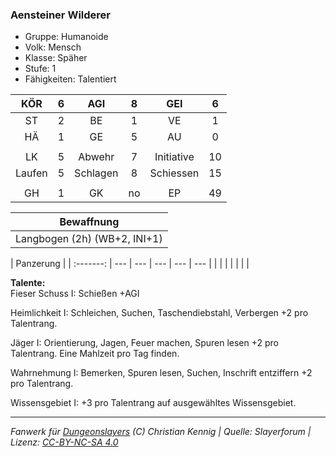 ### Aensteiner Wilderer

- Gruppe: Humanoide
- Volk: Mensch
- Klasse: Späher
- Stufe: 1
- Fähigkeiten: Talentiert

|  KÖR   |  6  |   AGI    |  8  |    GEI     |  6  |
| :----: | :-: | :------: | :-: | :--------: | :-: |
|   ST   |  2  |    BE    |  1  |     VE     |  1  |
|   HÄ   |  1  |    GE    |  5  |     AU     |  0  |
|        |     |          |     |            |     |
|   LK   |  5  |  Abwehr  |  7  | Initiative | 10  |
| Laufen |  5  | Schlagen |  8  | Schiessen  | 15  |
|        |     |          |     |            |     |
|   GH   |  1  |    GK    | no  |     EP     | 49  |

|          Bewaffnung          |
| :--------------------------: |
| Langbogen (2h) (WB+2, INI+1) |

| Panzerung |
| :-------: | --- | --- | --- | --- | --- |
|           |     |     |     |     |     |

**Talente:**  
Fieser Schuss I: Schießen +AGI

Heimlichkeit I: Schleichen, Suchen, Taschendiebstahl, Verbergen +2 pro Talentrang.

Jäger I: Orientierung, Jagen, Feuer machen, Spuren lesen +2 pro Talentrang. Eine Mahlzeit pro Tag finden.

Wahrnehmung I: Bemerken, Spuren lesen, Suchen, Inschrift entziffern +2 pro Talentrang.

Wissensgebiet I: +3 pro Talentrang auf ausgewähltes Wissensgebiet.

---

_Fanwerk für [Dungeonslayers](https://www.dungeonslayers.net/) (C) Christian Kennig | Quelle: Slayerforum | Lizenz: [CC-BY-NC-SA 4.0](https://creativecommons.org/licenses/by-nc-sa/4.0/deed.de)_
